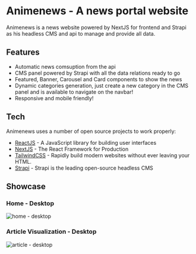 # Animenews - A news portal website


Animenews is a news website powered by NextJS for frontend and Strapi as his headless CMS and api to manage and provide all data.

## Features

- Automatic news comsuption from the api
- CMS panel powered by Strapi with all the data relations ready to go
- Featured, Banner, Carousel and Card components to show the news
- Dynamic categories generation, just create a new category in the CMS panel and is available to navigate on the navbar!
- Responsive and mobile friendly!

## Tech

Animenews uses a number of open source projects to work properly:

- [ReactJS](https://reactjs.org) - A JavaScript library for building user interfaces
- [NextJS](https://nextjs.org) - The React Framework for Production
- [TailwindCSS](https://tailwindcss.com/) - Rapidly build modern websites without ever leaving your HTML.
- [Strapi](https://strapi.io/) - Strapi is the leading open-source headless CMS


## Showcase

### Home - Desktop
![home - desktop](https://i.imgur.com/z4Plt86.png)

### Article Visualization - Desktop
![article - desktop](https://i.imgur.com/IKiQEg6.png)
